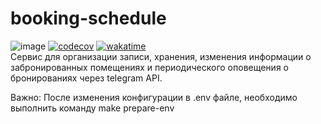 # booking-schedule
![image]({.github/lines.svg})
[![codecov](https://codecov.io/gh/nikitads9/booking-schedule/graph/badge.svg?token=FGLI9UL7CS)](https://codecov.io/gh/nikitads9/booking-schedule)
[![wakatime](https://wakatime.com/badge/user/018e5c64-a5fb-48a7-8d3a-b00fe4c56581/project/018e5c6b-5df1-43ca-97d9-dbee814536ab.svg)](https://wakatime.com/badge/user/018e5c64-a5fb-48a7-8d3a-b00fe4c56581/project/018e5c6b-5df1-43ca-97d9-dbee814536ab)
<br />
Сервис для организации записи, хранения, изменения информации о забронированных помещениях и периодического оповещения о бронированиях через telegram API.

Важно: После изменения конфигурации в .env файле, необходимо выполнить команду make prepare-env
